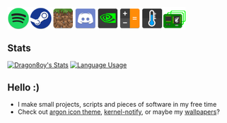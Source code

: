 <a align='left'>
  <img align='left' src='https://raw.githubusercontent.com/Dragon8oy/argon-icon-theme/master/argon/scalable/apps/spotify-client.svg' width='10%'>
  <img align='left' src='https://raw.githubusercontent.com/Dragon8oy/argon-icon-theme/master/argon/scalable/apps/steam.svg' width='10%'>
  <img align='left' src='https://raw.githubusercontent.com/Dragon8oy/argon-icon-theme/master/argon/scalable/apps/minecraft-launcher.svg' width='10%'>
  <img align='left' src='https://raw.githubusercontent.com/Dragon8oy/argon-icon-theme/master/argon/scalable/apps/discord.svg' width='10%'>
  <img align='left' src='https://raw.githubusercontent.com/Dragon8oy/argon-icon-theme/master/argon/scalable/apps/nvidia-settings.svg' width='10%'>
  <img align='left' src='https://raw.githubusercontent.com/Dragon8oy/argon-icon-theme/master/argon/scalable/apps/org.gnome.Calculator.svg' width='10%'>
  <img align='left' src='https://raw.githubusercontent.com/Dragon8oy/argon-icon-theme/master/argon/scalable/apps/psensor.svg' width='10%'>
  <img align='top' src='https://raw.githubusercontent.com/Dragon8oy/argon-icon-theme/master/argon/scalable/apps/org.gnome.Boxes.svg' width='10%'>
</a>

## Stats
[![Dragon8oy's Stats](https://github-readme-stats.vercel.app/api?username=Dragon8oy&show_icons=true&count_private=true&hide_border=true&theme=dark)](https://github.com/Dragon8oy)
[![Language Usage](https://github-readme-stats.vercel.app/api/top-langs/?username=Dragon8oy&hide_border=true&theme=dark&layout=compact)](https://github.com/Dragon8oy)

## Hello :)
  - I make small projects, scripts and pieces of software in my free time
  - Check out [argon icon theme](https://github.com/Dragon8oy/argon-icon-theme), [kernel-notify](https://github.com/Dragon8oy/kernel-notify), or maybe my [wallpapers](https://github.com/Dragon8oy/dotfiles/tree/master/Components/Wallpapers)?
